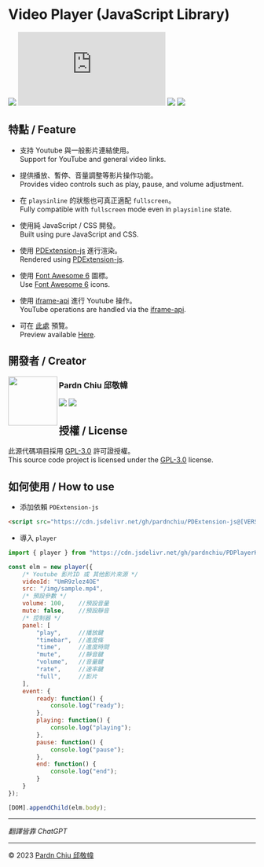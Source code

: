 # Video Player (JavaScript Library)

![](https://img.shields.io/github/v/release/pardnchiu/PDPlayerKit?color=red) ![](https://img.shields.io/github/size/pardnchiu/PDPlayerKit/dist%2FPDPlayerKit.js?color=green) ![](https://img.shields.io/github/license/pardnchiu/PDPlayerKit?color=blue) ![](https://img.shields.io/badge/creator-Pardn%20Chiu%20邱敬幃-A374BF) 

## 特點 / Feature

- 支持 Youtube 與一般影片連結使用。<br>
    Support for YouTube and general video links.

- 提供播放、暫停、音量調整等影片操作功能。<br>
    Provides video controls such as play, pause, and volume adjustment.

- 在 `playsinline` 的狀態也可真正適配 `fullscreen`。<br>
    Fully compatible with `fullscreen` mode even in `playsinline` state.
  
- 使用純 JavaScript / CSS 開發。<br>
    Built using pure JavaScript and CSS.
  
- 使用 [PDExtension-js](https://github.com/pardnchiu/PDExtension-js) 進行渲染。<br>
    Rendered using [PDExtension-js](https://github.com/pardnchiu/PDExtension-js).
  
- 使用 [Font Awesome 6](https://fontawesome.com/v6/search) 圖標。<br>
    Use [Font Awesome 6](https://fontawesome.com/v6/search) icons.
  
- 使用 [iframe-api](https://www.youtube.com/iframe_api) 進行 Youtube 操作。<br>
    YouTube operations are handled via the [iframe-api](https://www.youtube.com/iframe_api).
  
- 可在 [此處](https://pardnchiu.github.io/PDPlayerKit) 預覽。<br>
    Preview available [Here](https://pardnchiu.github.io/PDPlayerKit).

## 開發者 / Creator

<a href="https://pardn.io">
<img src=https://pardn.io/image/head-s.jpg align=left width=100 height=100>
</a>

### Pardn Chiu 邱敬幃

[![](https://pardn.io/image/mail.svg)](mailto:mail@pardn.ltd) [![](https://skillicons.dev/icons?i=linkedin)](https://linkedin.com/in/pardnchiu) 

## 授權 / License

此源代碼項目採用 [GPL-3.0](https://github.com/pardnchiu/markdown-editor/blob/main/LICENSE) 許可證授權。<br>
This source code project is licensed under the [GPL-3.0](https://github.com/pardnchiu/markdown-editor/blob/main/LICENSE) license.

## 如何使用 / How to use

- 添加依賴 `PDExtension-js`
```Html
<script src="https://cdn.jsdelivr.net/gh/pardnchiu/PDExtension-js@[VERSION]/dist/PDExtension.min.js" copyright="Pardn Ltd"></script>
```

- 導入 `player`
```Javascript
import { player } from "https://cdn.jsdelivr.net/gh/pardnchiu/PDPlayerKit@[VERSION]/dist/PDPlayerKit.js";

const elm = new player({
    /* Youtube 影片ID 或 其他影片來源 */
    videoId: "UmR9zlez4OE"
    src: "/img/sample.mp4",
    /* 預設參數 */
    volume: 100,    //預設音量
    mute: false,    //預設靜音
    /* 控制器 */
    panel: [
        "play",     //播放鍵
        "timebar",  //進度條
        "time",     //進度時間
        "mute",     //靜音鍵
        "volume",   //音量鍵
        "rate",     //速率鍵
        "full",     //影片
    ],
    event: {
        ready: function() {
            console.log("ready");
        },
        playing: function() {
            console.log("playing");
        },
        pause: function() {
            console.log("pause");
        },
        end: function() {
            console.log("end");
        }
    }
});

[DOM].appendChild(elm.body);
```
***

*翻譯皆靠 ChatGPT*

***

©️ 2023 [Pardn Chiu 邱敬幃](https://www.linkedin.com/in/pardnchiu)
